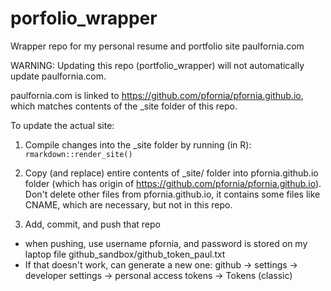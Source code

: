 # porfolio_wrapper

Wrapper repo for my personal resume and portfolio site paulfornia.com

WARNING: Updating this repo (portfolio_wrapper) will not automatically update paulfornia.com.

paulfornia.com is linked to https://github.com/pfornia/pfornia.github.io, which matches contents of the _site folder of this repo.

To update the actual site:

1) Compile changes into the _site folder by running (in R):
```rmarkdown::render_site()```

2) Copy (and replace) entire contents of _site/ folder into pfornia.github.io folder (which has origin of https://github.com/pfornia/pfornia.github.io). Don't delete other files from pfornia.github.io, it contains some files like CNAME, which are necessary, but not in this repo.

3) Add, commit, and push that repo

* when pushing, use username pfornia, and password is stored on my laptop file github_sandbox/github_token_paul.txt
* If that doesn't work, can generate a new one: github -> settings -> developer settings -> personal access tokens -> Tokens (classic)
